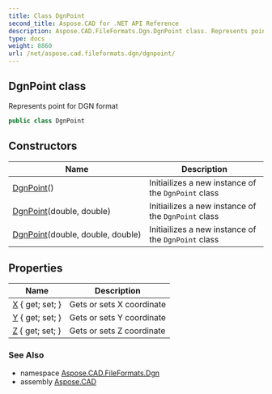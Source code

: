 ```yaml
---
title: Class DgnPoint
second_title: Aspose.CAD for .NET API Reference
description: Aspose.CAD.FileFormats.Dgn.DgnPoint class. Represents point for DGN format
type: docs
weight: 8860
url: /net/aspose.cad.fileformats.dgn/dgnpoint/
---
```

## DgnPoint class

Represents point for DGN format

```csharp
public class DgnPoint
```

## Constructors

| Name | Description |
| --- | --- |
| [DgnPoint](dgnpoint/#constructor)() | Initiailizes a new instance of the `DgnPoint` class |
| [DgnPoint](dgnpoint/#constructor_1)(double, double) | Initiailizes a new instance of the `DgnPoint` class |
| [DgnPoint](dgnpoint/#constructor_2)(double, double, double) | Initiailizes a new instance of the `DgnPoint` class |

## Properties

| Name | Description |
| --- | --- |
| [X](../../aspose.cad.fileformats.dgn/dgnpoint/x/) { get; set; } | Gets or sets X coordinate |
| [Y](../../aspose.cad.fileformats.dgn/dgnpoint/y/) { get; set; } | Gets or sets Y coordinate |
| [Z](../../aspose.cad.fileformats.dgn/dgnpoint/z/) { get; set; } | Gets or sets Z coordinate |

### See Also

* namespace [Aspose.CAD.FileFormats.Dgn](../../aspose.cad.fileformats.dgn/)
* assembly [Aspose.CAD](../../)


